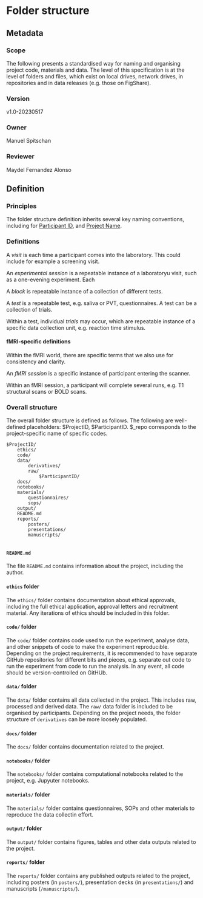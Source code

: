# Folder structure

## Metadata

### Scope

The following presents a standardised way for naming and organising project code, materials and data. The level of this specification is at the level of folders and files, which exist on local drives, network drives, in repositories and in data releases (e.g. those on FigShare).

### Version

v1.0-20230517

### Owner

Manuel Spitschan

### Reviewer

Maydel Fernandez Alonso

## Definition

### Principles

The folder structure definition inherits several key naming conventions, including for [Participant ID](participant_id.md), and [Project Name](project_name.md).

### Definitions

A *visit* is each time a participant comes into the laboratory. This could include for example a screening visit.

An *experimental session* is a repeatable instance of a laboratoryu visit, such as a one-evening experiment. Each 

A *block* is repeatable instance of a collection of different tests.

A *test* is a repeatable test, e.g. saliva or PVT, questionnaires. A test can be a collection of trials.

Within a test, individual *trials* may occur, which are repeatable instance of a specific data collection unit, e.g. reaction time stimulus.

#### fMRI-specific definitions

Within the fMRI world, there are specific terms that we also use for consistency and clarity.

An *fMRI session* is a specific instance of participant entering the scanner.

Within an fMRI session, a participant will complete several runs, e.g. T1 structural scans or BOLD scans.

### Overall structure

The overall folder structure is defined as follows. The following are well-defined placeholders: $ProjectID, $ParticipantID. $_repo corresponds to the project-specific name of specific codes.

```
$ProjectID/
	ethics/
	code/		
	data/
		derivatives/ 
		raw/
			$ParticipantID/
	docs/
	notebooks/
	materials/
		questionnaires/
		sops/
	output/
	README.md
	reports/ 
		posters/
		presentations/
		manuscripts/
  
```

#### `README.md`

The file `README.md` contains information about the project, including the author.

#### `ethics` folder

The `ethics/` folder contains documentation about ethical approvals, including the full ethical application, approval letters and recruitment material. Any iterations of ethics should be included in this folder.

#### `code/` folder

The `code/` folder contains code used to run the experiment, analyse data, and other snippets of code to make the experiment reproducible. Depending on the project requirements, it is recommended to have separate GitHub repositories for different bits and pieces, e.g. separate out code to run the experiment from code to run the analysis. In any event, all code should be version-controlled on GitHUb.

#### `data/` folder

The `data/` folder contains all data collected in the project. This includes raw, processed and derived data. The `raw/` data folder is included to be organised by participants. Depending on the project needs, the folder structure of `derivatives` can be more loosely populated.

#### `docs/` folder 

The `docs/` folder contains documentation related to the project.

#### `notebooks/` folder 

The `notebooks/` folder contains computational notebooks related to the project, e.g. Jupyuter notebooks.

#### `materials/` folder 

The `materials/` folder contains questionnaires, SOPs and other materials to reproduce the data collectin effort.

#### `output/` folder 

The `output/` folder contains figures, tables and other data outputs related to the project.

#### `reports/` folder

The `reports/` folder contains any published outputs related to the project, including posters (in `posters/`), presentation decks (in `presentations/`) and manuscripts (`/manuscripts/`).